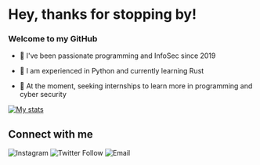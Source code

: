# Hey, thanks for stopping by!

### Welcome to my GitHub

- 🌱 I've been passionate programming and InfoSec since 2019 

- 📝 I am experienced in Python and currently learning Rust

- 💼 At the moment, seeking internships to learn more in programming and cyber security

[![My stats](https://github-readme-stats.vercel.app/api?username=iinc0gnit0)](https://github.com/anuraghazra/github-readme-stats)

## Connect with me

![Instagram](https://img.shields.io/badge/Instagram-inc0gnit0.offical-red?style=social&logo=instagram) ![Twitter Follow](https://img.shields.io/badge/Instagram-iinc0gnit0-red?style=social&logo=twitter) ![Email](https://img.shields.io/badge/Email-iinc0gnit0-red?style=social&logo=Protonmail)
